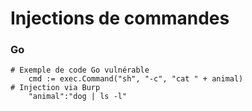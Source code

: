 # Injections de commandes

### Go

```
# Exemple de code Go vulnérable
    cmd := exec.Command("sh", "-c", "cat " + animal)
# Injection via Burp
    "animal":"dog | ls -l"
```
